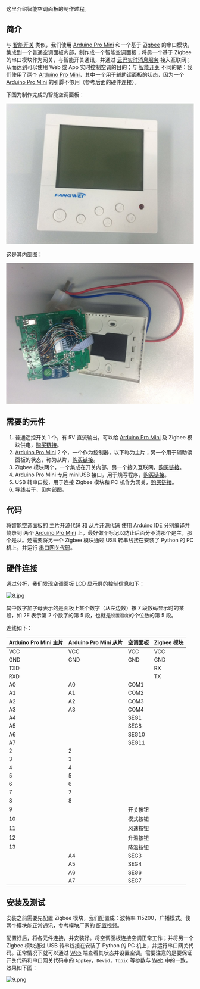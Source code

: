 这里介绍智能空调面板的制作过程。

简介
--------

与 [智能开关][1] 类似，我们使用 [Arduino Pro Mini][2] 和一个基于 [Zigbee][3] 的串口模块，集成到一个普通空调面板内部，制作成一个智能空调面板；将另一个基于 Zigbee 的串口模块作为网关，与智能开关通讯，并通过 [云巴实时消息服务][4] 接入互联网；从而达到可以使用 Web 或 App 实时控制空调的目的；与 [智能开关][1] 不同的是：我们使用了两个 [Arduino Pro Mini][2]，其中一个用于辅助读面板的状态，因为一个  [Arduino Pro Mini][2] 的引脚不够用（参考后面的硬件连接）。

下图为制作完成的智能空调面板：

![6.jpg](../images/6.jpg)

这是其内部图：

![7.jpg](../images/7.jpg)

需要的元件
--------

1. 普通遥控开关 1 个，有 5V 直流输出，可以给 [Arduino Pro Mini][2] 及 Zigbee 模块供电，[购买链接][5]。
2. [Arduino Pro Mini][2] 2 个，一个作为控制器，以下称为主片；另一个用于辅助读面板的状态，称为从片，[购买链接][6]。
3. Zigbee 模块两个，一个集成在开关内部，另一个接入互联网，[购买链接][7]。
4. Arduino Pro Mini 专用 miniUSB 接口，用于烧写程序，[购买链接][8]。
5. USB 转串口线，用于连接 Zigbee 模块和 PC 机作为网关，[购买链接][9]。
6. 导线若干，见内部图。

代码
--------

将智能空调面板的 [主片开源代码][10] 和 [从片开源代码][11] 使用 [Arduino IDE][12] 分别编译并烧录到 两个 [Arduino Pro Mini][2] 上，最好做个标记以防止后面分不清那个是主，那个是从。还需要将另一个 Zigbee 模块通过 USB 转串线接在安装了 Python 的 PC 机上，并运行 [串口网关代码][13]。

硬件连接
--------

通过分析，我们发现空调面板 LCD 显示屏的控制信息如下：

![8.jpg](../images/8.jpg)

其中数字加字母表示的是面板上某个数字（从左边数）按 7 段数码显示时的某段，如 2E 表示第 2 个数字的第 5 段，也就是`设置温度`的个位数的第 5 段。

连线如下：

| Arduino Pro Mini 主片 | Arduino Pro Mini 从片 | 空调面板 | Zigbee 模块 |
|--------|--------|--------|--------|
| VCC | VCC | VCC | VCC |
| GND | GND | GND | GND |
| TXD ||| RX |
| RXD ||| TX |
| A0 | A0 | COM1 ||
| A1 | A1 | COM2 ||
| A2 | A2 | COM3 ||
| A3 | A3 | COM4 ||
| A4 || SEG1 ||
| A5 || SEG8 ||
| A6 || SEG10 ||
| A7 || SEG11 ||
| 2 | 2 |||
| 3 | 3 |||
| 4 | 4 |||
| 5 | 5 |||
| 6 | 6 |||
| 7 | 7 |||
| 8 | 8 |||
| 9 || 开关按钮 ||
| 10 || 模式按钮 ||
| 11 || 风速按钮 ||
| 12 || 升温按钮 ||
| 13 || 降温按钮 ||
|| A4 | SEG3 ||
|| A5 | SEG4 ||
|| A6 | SEG6 ||
|| A7 | SEG7 ||

安装及测试
------

安装之前需要先配置 Zigbee 模块，我们配置成：波特率 115200，广播模式。使两个模块能正常通讯，参考模块厂家的 [配置视频][14]。

配置好后，将各元件连接，并安装好。将空调面板连接空调正常工作；并将另一个 Zigbee 模块通过 USB 转串线接在安装了 Python 的 PC 机上，并运行串口网关代码。正常情况下就可以通过 [Web][15] 端查看其状态并设置空调。需要注意的是要保证开关代码和串口网关代码中的 `Appkey`，`Devid`，`Topic` 等参数与 [Web][15] 中的一致，效果如下图：

![9.png](../images/9.png)

[1]: https://github.com/yunbademo/yunba-smartoffice/blob/master/docs/smart_switch.md
[2]: https://www.arduino.cc/en/Main/ArduinoBoardProMini
[3]: http://baike.baidu.com/link?url=Kcwx8ighfWCVc23x2V7q3uK0NhGk4vNAUnnUN4zYJFWbWpq68GvjoJHRJlOZsVZILpR_RJcBoes6-WNrCVW0Mq
[4]: http://yunba.io
[5]: https://detail.tmall.com/item.htm?id=523024044085&skuId=3113681625989
[6]: https://item.taobao.com/item.htm?id=521709260567
[7]: https://item.taobao.com/item.htm?id=520850867141
[8]: https://item.taobao.com/item.htm?id=521709808584
[9]: https://item.taobao.com/item.htm?id=45811340839
[10]: https://github.com/yunbademo/yunba-smartoffice/blob/master/arduino/sketch_tc/sketch_tc.ino
[11]: https://github.com/yunbademo/yunba-smartoffice/tree/master/arduino/sketch_tc_slave
[12]: https://www.arduino.cc/en/Main/Software
[13]: https://github.com/yunbademo/yunba-smartoffice/blob/master/python/serial_gateway.py
[14]: http://www.tudou.com/programs/view/gJOcbx7MX4w/
[15]: #

